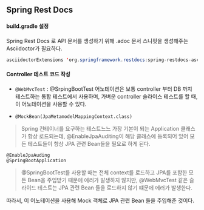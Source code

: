 ## Spring Rest Docs

#### build.gradle 설정

Spring Rest Docs 로 API 문서를 생성하기 위해 .adoc 문서 스니핏을 생성해주는 Asciidoctor가 필요하다.

```java
asciidoctorExtensions 'org.springframework.restdocs:spring-restdocs-asciidoctor'
```


#### Controller 테스트 코드 작성

- `@WebMvcTest` : @SrpingBootTest 어노테이션은 보통 controller 부터 DB 까지 테스트하는 통합 테스트에서 사용하며, 가벼운 controller 슬라이스 테스트를 할 때, 이 어노테이션을 사용할 수 있다.

- `@MockBean(JpaMetamodelMappingContext.class)` 

> Spring 컨테이너를 요구하는 테스트느느 가장 기본이 되는 Application 클래스가 항상 로드되는데, @EnableJpaAuditing이 해당 클래스에 등록되어 있어 모든 테스트들이 항상 JPA 관련 Bean들을 필요로 하게 된다.

```
@EnableJpaAuding
@SpringBootApplication
```

> @SpringBootTest를 사용할 때는 전체 context를 로드하고 JPA를 포함한 모든 Bean을 주입받기 때문에 에러가 발생하지 않지만, @WebMvcTest 같은 슬라이드 테스트는 JPA 관련 Bean 들을 로드하지 않기 떄문에 에러가 발생한다.

따라서, 이 어노테이션을 사용해 Mock 객체로 JPA 관련 Bean 들을 주입해준 것이다.

